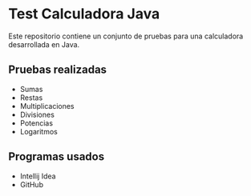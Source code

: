 # Test Calculadora Java

Este repositorio contiene un conjunto de pruebas para una calculadora desarrollada en Java.

## Pruebas realizadas

- Sumas
- Restas
- Multiplicaciones
- Divisiones
- Potencias
- Logaritmos

## Programas usados

- Intellij Idea
- GitHub
